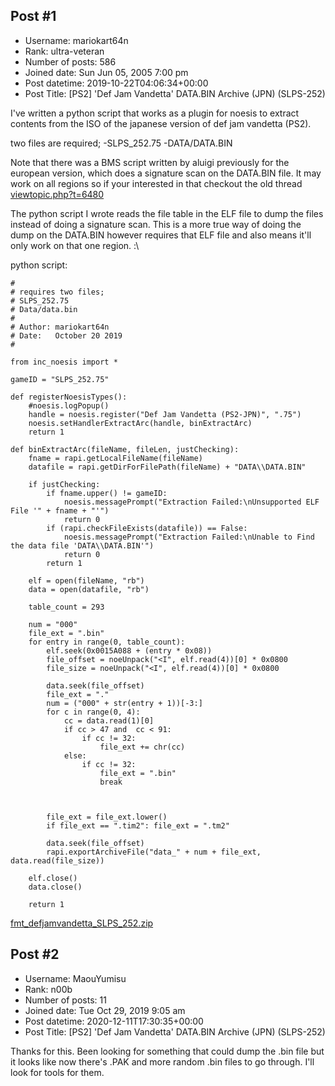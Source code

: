 ## Post #1
- Username: mariokart64n
- Rank: ultra-veteran
- Number of posts: 586
- Joined date: Sun Jun 05, 2005 7:00 pm
- Post datetime: 2019-10-22T04:06:34+00:00
- Post Title: [PS2] 'Def Jam Vandetta' DATA.BIN Archive (JPN) (SLPS-252)

I've written a python script that works as a plugin for noesis to extract contents from the ISO of the japanese version of def jam vandetta (PS2).

two files are required;
-SLPS_252.75
-DATA/DATA.BIN

Note that there was a BMS script written by aluigi previously for the european version, which does a signature scan on the DATA.BIN file. It may work on all regions so if your interested in that checkout the old thread
[viewtopic.php?t=6480](https://forum.xentax.com/viewtopic.php?t=6480)

The python script I wrote reads the file table in the ELF file to dump the files instead of doing a signature scan. This is a more true way of doing the dump on the DATA.BIN however requires that ELF file and also means it'll only work on that one region. :\

python script:

```
#
# requires two files;
# SLPS_252.75
# Data/data.bin
#
# Author: mariokart64n
# Date:   October 20 2019
# 

from inc_noesis import *

gameID = "SLPS_252.75"

def registerNoesisTypes():
	#noesis.logPopup()
	handle = noesis.register("Def Jam Vandetta (PS2-JPN)", ".75")
	noesis.setHandlerExtractArc(handle, binExtractArc)
	return 1

def binExtractArc(fileName, fileLen, justChecking):
	fname = rapi.getLocalFileName(fileName)
	datafile = rapi.getDirForFilePath(fileName) + "DATA\\DATA.BIN"
	
	if justChecking:
		if fname.upper() != gameID:
			noesis.messagePrompt("Extraction Failed:\nUnsupported ELF File '" + fname + "'")
			return 0
		if (rapi.checkFileExists(datafile)) == False:
			noesis.messagePrompt("Extraction Failed:\nUnable to Find the data file 'DATA\\DATA.BIN'")
			return 0
		return 1
	
	elf = open(fileName, "rb")
	data = open(datafile, "rb")
	
	table_count = 293
	
	num = "000"
	file_ext = ".bin"
	for entry in range(0, table_count):
		elf.seek(0x0015A088 + (entry * 0x08))
		file_offset = noeUnpack("<I", elf.read(4))[0] * 0x0800
		file_size = noeUnpack("<I", elf.read(4))[0] * 0x0800
		
		data.seek(file_offset)
		file_ext = "."
		num = ("000" + str(entry + 1))[-3:]
		for c in range(0, 4):
			cc = data.read(1)[0]
			if cc > 47 and  cc < 91:
				if cc != 32:
					file_ext += chr(cc)
			else:
				if cc != 32:
					file_ext = ".bin"
					break
				
			
		
		file_ext = file_ext.lower()
		if file_ext == ".tim2": file_ext = ".tm2"
		
		data.seek(file_offset)
		rapi.exportArchiveFile("data_" + num + file_ext, data.read(file_size))
	
	elf.close()
	data.close()
	
	return 1

```

[fmt_defjamvandetta_SLPS_252.zip](https://xentaxbackup.github.io/file/16937_fmt_defjamvandetta_SLPS_252.zip)
## Post #2
- Username: MaouYumisu
- Rank: n00b
- Number of posts: 11
- Joined date: Tue Oct 29, 2019 9:05 am
- Post datetime: 2020-12-11T17:30:35+00:00
- Post Title: [PS2] 'Def Jam Vandetta' DATA.BIN Archive (JPN) (SLPS-252)

Thanks for this. Been looking for something that could dump the .bin file but it looks like now there's .PAK and more random .bin files to go through. I'll look for tools for them.
